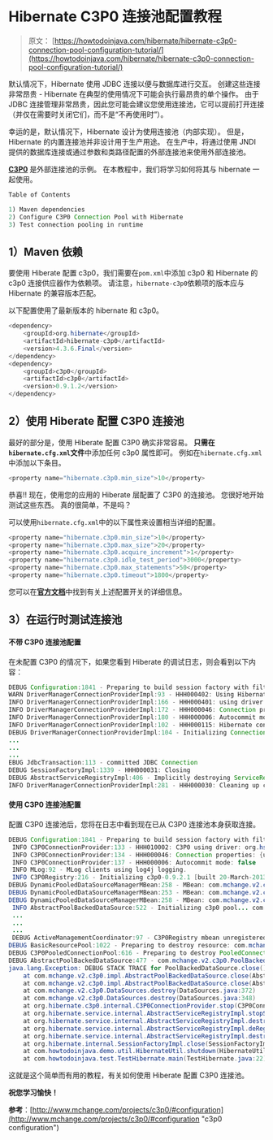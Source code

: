 # Hibernate C3P0 连接池配置教程

> 原文： [https://howtodoinjava.com/hibernate/hibernate-c3p0-connection-pool-configuration-tutorial/](https://howtodoinjava.com/hibernate/hibernate-c3p0-connection-pool-configuration-tutorial/)

默认情况下，Hibernate 使用 JDBC 连接以便与数据库进行交互。 创建这些连接非常昂贵 - Hibernate 在典型的使用情况下可能会执行最昂贵的单个操作。 由于 JDBC 连接管理非常昂贵，因此您可能会建议您使用连接池，它可以提前打开连接（并仅在需要时关闭它们，而不是“不再使用时”）。

幸运的是，默认情况下，Hibernate 设计为使用连接池（内部实现）。 但是，Hibernate 的内置连接池并非设计用于生产用途。 在生产中，将通过使用 JNDI 提供的数据库连接或通过参数和类路径配置的外部连接池来使用外部连接池。

[**C3P0**](http://www.mchange.com/projects/c3p0/ "c3p0") 是外部连接池的示例。 在本教程中，我们将学习如何将其与 hibernate 一起使用。

```java
Table of Contents

1) Maven dependencies
2) Configure C3P0 Connection Pool with Hibernate 
3) Test connection pooling in runtime
```

## 1）Maven 依赖

要使用 Hiberate 配置 c3p0，我们需要在`pom.xml`中添加 c3p0 和 Hibernate 的 c3p0 连接供应器作为依赖项。 请注意，`hibernate-c3p0`依赖项的版本应与 Hibernate 的兼容版本匹配。

以下配置使用了最新版本的 hibernate 和 c3p0。

```java
<dependency>
    <groupId>org.hibernate</groupId>
    <artifactId>hibernate-c3p0</artifactId>
    <version>4.3.6.Final</version>
</dependency>
<dependency>
	<groupId>c3p0</groupId>
	<artifactId>c3p0</artifactId>
	<version>0.9.1.2</version>
</dependency>

```

## 2）使用 Hiberate 配置 C3P0 连接池

最好的部分是，使用 Hiberate 配置 C3P0 确实非常容易。 **只需在`hibernate.cfg.xml`文件**中添加任何 c3p0 属性即可。 例如在`hibernate.cfg.xml`中添加以下条目。

```java
<property name="hibernate.c3p0.min_size">10</property>

```

恭喜!! 现在，使用您的应用的 Hiberate 层配置了 C3P0 的连接池。 您很好地开始测试这些东西。 真的很简单，不是吗？

可以使用`hibernate.cfg.xml`中的以下属性来设置相当详细的配置。

```java
<property name="hibernate.c3p0.min_size">10</property>
<property name="hibernate.c3p0.max_size">20</property>
<property name="hibernate.c3p0.acquire_increment">1</property>
<property name="hibernate.c3p0.idle_test_period">3000</property>
<property name="hibernate.c3p0.max_statements">50</property>
<property name="hibernate.c3p0.timeout">1800</property>

```

您可以在[**官方文档**](http://www.mchange.com/projects/c3p0/#configuration "configuration")中找到有关上述配置开关的详细信息。

## 3）在运行时测试连接池

#### 不带 C3P0 连接池配置

在未配置 C3P0 的情况下，如果您看到 Hiberate 的调试日志，则会看到以下内容：

```java
DEBUG Configuration:1841 - Preparing to build session factory with filters : {}
WARN DriverManagerConnectionProviderImpl:93 - HHH000402: Using Hibernate built-in connection pool (not for production use!)
INFO DriverManagerConnectionProviderImpl:166 - HHH000401: using driver [org.hsqldb.jdbcDriver] at URL [jdbc:hsqldb:mem:howtodoinjava]
INFO DriverManagerConnectionProviderImpl:172 - HHH000046: Connection properties: {user=sa, password=}
INFO DriverManagerConnectionProviderImpl:180 - HHH000006: Autocommit mode: false
INFO DriverManagerConnectionProviderImpl:102 - HHH000115: Hibernate connection pool size: 20 (min=1)
DEBUG DriverManagerConnectionProviderImpl:104 - Initializing Connection pool with 1 Connections
...
...
...
EBUG JdbcTransaction:113 - committed JDBC Connection
DEBUG SessionFactoryImpl:1339 - HHH000031: Closing
DEBUG AbstractServiceRegistryImpl:406 - Implicitly destroying ServiceRegistry on de-registration of all child ServiceRegistries
INFO DriverManagerConnectionProviderImpl:281 - HHH000030: Cleaning up connection pool [jdbc:hsqldb:mem:howtodoinjava]

```

#### 使用 C3P0 连接池配置

配置 C3P0 连接池后，您将在日志中看到现在已从 C3P0 连接池本身获取连接。

```java
DEBUG Configuration:1841 - Preparing to build session factory with filters : {}
 INFO C3P0ConnectionProvider:133 - HHH010002: C3P0 using driver: org.hsqldb.jdbcDriver at URL: jdbc:hsqldb:mem:howtodoinjava
 INFO C3P0ConnectionProvider:134 - HHH000046: Connection properties: {user=sa, password=****}
 INFO C3P0ConnectionProvider:137 - HHH000006: Autocommit mode: false
 INFO MLog:92 - MLog clients using log4j logging.
 INFO C3P0Registry:216 - Initializing c3p0-0.9.2.1 [built 20-March-2013 10:47:27 +0000; debug? true; trace: 10]
DEBUG DynamicPooledDataSourceManagerMBean:258 - MBean: com.mchange.v2.c3p0:type=PooledDataSource,identityToken=19tu9of94ho8s13xij3fm|34e475e1,name=19tu9of94ho8s13xij3fm|34e475e1 registered.
DEBUG DynamicPooledDataSourceManagerMBean:253 - MBean: com.mchange.v2.c3p0:type=PooledDataSource,identityToken=19tu9of94ho8s13xij3fm|34e475e1,name=19tu9of94ho8s13xij3fm|34e475e1 unregistered, in order to be reregistered after update.
DEBUG DynamicPooledDataSourceManagerMBean:258 - MBean: com.mchange.v2.c3p0:type=PooledDataSource,identityToken=19tu9of94ho8s13xij3fm|34e475e1,name=19tu9of94ho8s13xij3fm|34e475e1 registered.
 INFO AbstractPoolBackedDataSource:522 - Initializing c3p0 pool... com.mchange.v2.c3p0.PoolBackedDataSource@d29bbf50 [ connectionPoolDataSource -> com.mchange.v2.c3p0.WrapperConnectionPoolDataSource@a9bbd924 [ ... ]
 ...
 ...
 ...
 DEBUG ActiveManagementCoordinator:97 - C3P0Registry mbean unregistered.
DEBUG BasicResourcePool:1022 - Preparing to destroy resource: com.mchange.v2.c3p0.impl.NewPooledConnection@1d1fcfbb
DEBUG C3P0PooledConnectionPool:616 - Preparing to destroy PooledConnection: com.mchange.v2.c3p0.impl.NewPooledConnection@1d1fcfbb
DEBUG AbstractPoolBackedDataSource:477 - com.mchange.v2.c3p0.PoolBackedDataSource@34e475e1 has been closed. 
java.lang.Exception: DEBUG STACK TRACE for PoolBackedDataSource.close().
	at com.mchange.v2.c3p0.impl.AbstractPoolBackedDataSource.close(AbstractPoolBackedDataSource.java:477)
	at com.mchange.v2.c3p0.impl.AbstractPoolBackedDataSource.close(AbstractPoolBackedDataSource.java:489)
	at com.mchange.v2.c3p0.DataSources.destroy(DataSources.java:372)
	at com.mchange.v2.c3p0.DataSources.destroy(DataSources.java:348)
	at org.hibernate.c3p0.internal.C3P0ConnectionProvider.stop(C3P0ConnectionProvider.java:258)
	at org.hibernate.service.internal.AbstractServiceRegistryImpl.stopService(AbstractServiceRegistryImpl.java:377)
	at org.hibernate.service.internal.AbstractServiceRegistryImpl.destroy(AbstractServiceRegistryImpl.java:361)
	at org.hibernate.service.internal.AbstractServiceRegistryImpl.deRegisterChild(AbstractServiceRegistryImpl.java:410)
	at org.hibernate.service.internal.AbstractServiceRegistryImpl.destroy(AbstractServiceRegistryImpl.java:368)
	at org.hibernate.internal.SessionFactoryImpl.close(SessionFactoryImpl.java:1377)
	at com.howtodoinjava.demo.util.HibernateUtil.shutdown(HibernateUtil.java:39)
	at com.howtodoinjava.test.TestHibernate.main(TestHibernate.java:22)

```

这就是这个简单而有用的教程，有关如何使用 Hiberate 配置 C3P0 连接池。

**祝您学习愉快！**

**参考**：[http://www.mchange.com/projects/c3p0/#configuration](http://www.mchange.com/projects/c3p0/#configuration "c3p0 configuration")